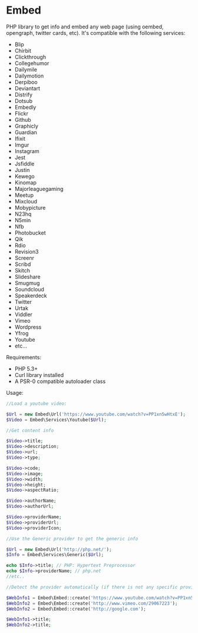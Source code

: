 Embed
=====

PHP library to get info and embed any web page (using oembed, opengraph, twitter cards, etc). It's compatible with the following services:

* Blip
* Chirbit
* Clickthrough
* Collegehumor
* Dailymile
* Dailymotion
* Derpiboo
* Deviantart
* Distrify
* Dotsub
* Embedly
* Flickr
* Github
* Graphicly
* Guardian
* Ifixit
* Imgur
* Instagram
* Jest
* Jsfiddle
* Justin
* Kewego
* Kinomap
* Majorleaguegaming
* Meetup
* Mixcloud
* Mobypicture
* N23hq
* N5min
* Nfb
* Photobucket
* Qik
* Rdio
* Revision3
* Screenr
* Scribd
* Skitch
* Slideshare
* Smugmug
* Soundcloud
* Speakerdeck
* Twitter
* Urtak
* Viddler
* Vimeo
* Wordpress
* Yfrog
* Youtube
* etc...

Requirements:

* PHP 5.3+
* Curl library installed
* A PSR-0 compatible autoloader class

Usage:

```php
//Load a youtube video:

$Url = new Embed\Url('https://www.youtube.com/watch?v=PP1xn5wHtxE');
$Video = Embed\Services\Youtube($Url);

//Get content info

$Video->title;
$Video->description;
$Video->url;
$Video->type;

$Video->code;
$Video->image;
$Video->width;
$Video->height;
$Video->aspectRatio;

$Video->authorName;
$Video->authorUrl;

$Video->providerName;
$Video->providerUrl;
$Video->providerIcon;

//Use the Generic provider to get the generic info

$Url = new Embed\Url('http://php.net/');
$Info = Embed\Services\Generic($Url);

echo $Info->title; // PHP: Hypertext Preprocessor
echo $Info->providerName; // php.net
//etc..

//Detect the provider automatically (if there is not any specific provider, use the generic as fallback)

$WebInfo1 = Embed\Embed::create('https://www.youtube.com/watch?v=PP1xn5wHtxE');
$WebInfo2 = Embed\Embed::create('http://www.vimeo.com/29067223');
$WebInfo2 = Embed\Embed::create('http://google.com');

$WebInfo1->title;
$WebInfo2->title;
```
